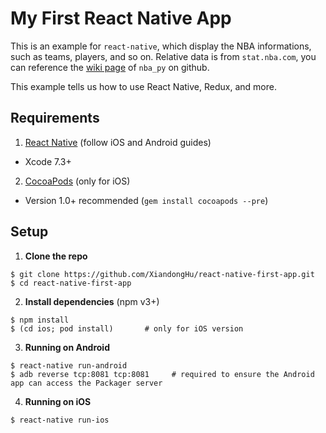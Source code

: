 # My First React Native App

This is an example for `react-native`, which display the NBA informations, such as teams, players, and so on. Relative data is from `stat.nba.com`, you can reference the [wiki page](https://github.com/seemethere/nba_py/wiki/stats.nba.com-Endpoint-Documentation) of `nba_py` on github.

This example tells us how to use React Native, Redux, and more.

## Requirements

1. [React Native](http://facebook.github.io/react-native/docs/getting-started.html) (follow iOS and Android guides)
  - Xcode 7.3+
2. [CocoaPods](http://cocoapods.org) (only for iOS)
  - Version 1.0+ recommended (`gem install cocoapods --pre`)

## Setup

1. **Clone the repo**

  ```
  $ git clone https://github.com/XiandongHu/react-native-first-app.git
  $ cd react-native-first-app
  ```

2. **Install dependencies** (npm v3+)

  ```
  $ npm install
  $ (cd ios; pod install)       # only for iOS version
  ```
3. **Running on Android**

  ```
  $ react-native run-android
  $ adb reverse tcp:8081 tcp:8081     # required to ensure the Android app can access the Packager server
  ```

4. **Running on iOS**

  ```
  $ react-native run-ios
  ```
